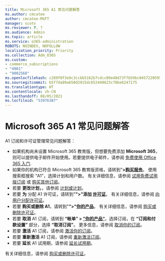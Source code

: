 ```yaml
---
title: Microsoft 365 A1 常见问题解答
ms.author: cmcatee
author: cmcatee-MSFT
manager: scotv
ms.reviewer: ?, ?
ms.audience: Admin
ms.topic: article
ms.service: o365-administration
ROBOTS: NOINDEX, NOFOLLOW
localization_priority: Priority
ms.collection: Adm_O365
ms.custom:
- commerce_subscriptions
- "4981"
- "9002568"
ms.openlocfilehash: c289f0f3e9c3ccbb5162b7cdcc80e48d73ffb59bc0457220595676f8ae6742a1
ms.sourcegitcommit: b5f7da89a650d2915dc652449623c78be6247175
ms.translationtype: HT
ms.contentlocale: zh-CN
ms.lasthandoff: 08/05/2021
ms.locfileid: "53976387"
---
```

# <a name="microsoft-365-a1-faq"></a>Microsoft 365 A1 常见问题解答

A1 订阅和许可证管理常见问题解答：

- 如果机构尚未设置 Microsoft 365 教育版，但想要免费添加 **Microsoft 365**，则可以提供电子邮件开始使用。若要提供电子邮件，请参阅 [免费使用 Office 365 入门](https://www.microsoft.com/education/products/office).  
- 如果你的机构已符合 Microsoft 365 教育版资格，请转到"**>[购买服务](https://go.microsoft.com/fwlink/p/?linkid=868433)**。 使用搜索框搜索 “A1”，选择计划和用户数。 有关详细信息，请参阅 [试用免费试用版订阅](https://docs.microsoft.com/microsoft-365/commerce/try-or-buy-microsoft-365#try-a-free-trial-subscription) 或 [购买其他订阅](https://docs.microsoft.com/microsoft-365/commerce/try-or-buy-microsoft-365#buy-a-different-subscription)。
- 若要 **更改计划，**，请参阅 [计划或计划](https://docs.microsoft.com/microsoft-365/commerce/subscriptions/upgrade-to-different-plan)。
- 若要 **为** 分配 A1 许可证，请转到"**">"添加 [许可证](https://go.microsoft.com/fwlink/p/?linkid=842264)**。 有关详细信息，请参阅 [向用户分配许可证](https://docs.microsoft.com/microsoft-365/admin/manage/assign-licenses-to-users)。
- 若要 **购买或删除 A1**，请转到"**">"[你的产品](https://go.microsoft.com/fwlink/p/?linkid=842054)**。 有关详细信息，请参阅 [购买或删除许可证](https://docs.microsoft.com/microsoft-365/commerce/licenses/buy-licenses#buy-or-remove-licenses-for-your-business-subscription)。
- 若要 **取消** A1 订阅，请转到 **“帐单” > [”你的产品“](https://go.microsoft.com/fwlink/p/?linkid=842054)**，选择订阅，在 **“订阅和付款设置”** 部分，选择 **“取消订阅”**。 更多信息，请参阅 [取消你的订阅](https://docs.microsoft.com/microsoft-365/commerce/subscriptions/cancel-your-subscription)。
- 若要 **激活** A1 订阅，请参阅 [激活你的订阅](https://docs.microsoft.com/alchemyinsights/activate-your-office-365-subscription)。
- 若要 **重新激活** A1 订阅，请参阅 [重新激活订阅](https://docs.microsoft.com/alchemyinsights/reactivate-your-subscription)。
- 若要 **延长** A1 试用期，请参阅 [延长试用期](https://docs.microsoft.com/microsoft-365/commerce/extend-your-trial)。

有关详细信息，请参阅 [购买或删除许可证](https://docs.microsoft.com/microsoft-365/commerce/licenses/buy-licenses)。
